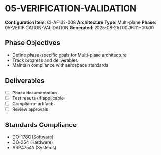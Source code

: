 # 05-VERIFICATION-VALIDATION

**Configuration Item**: CI-AF139-008
**Architecture Type**: Multi-plane
**Phase**: 05-VERIFICATION-VALIDATION
**Generated**: 2025-08-25T00:06:11+00:00

## Phase Objectives
- Define phase-specific goals for Multi-plane architecture
- Track progress and deliverables
- Maintain compliance with aerospace standards

## Deliverables
- [ ] Phase documentation
- [ ] Test results (if applicable)
- [ ] Compliance artifacts
- [ ] Review approvals

## Standards Compliance
- DO-178C (Software)
- DO-254 (Hardware)
- ARP4754A (Systems)
